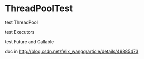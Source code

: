 # ThreadPoolTest

test ThreadPool

test Executors

test Future and Callable

doc in http://blog.csdn.net/felix_wangq/article/details/49885473
